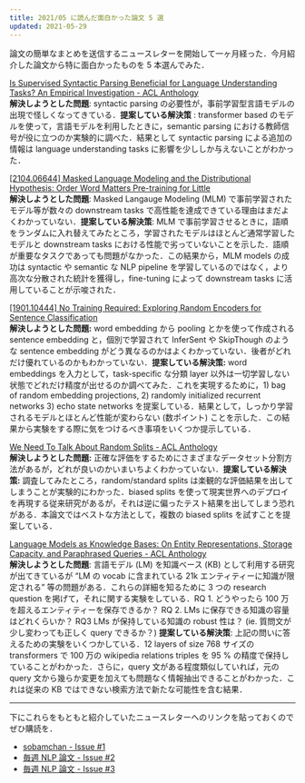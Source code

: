 ```yaml
---
title: 2021/05 に読んだ面白かった論文 5 選
updated: 2021-05-29
---
```


論文の簡単なまとめを送信するニュースレターを開始して一ヶ月経った．今月紹介した論文から特に面白かったものを 5 本選んでみた．

[Is Supervised Syntactic Parsing Beneficial for Language Understanding Tasks? An Empirical Investigation - ACL Anthology](https://www.aclweb.org/anthology/2021.eacl-main.270/?utm_campaign=%E6%AF%8E%E9%80%B1%20NLP%20%E8%AB%96%E6%96%87&utm_medium=email&utm_source=Revue%20newsletter)  
**解決しようとした問題**: syntactic parsing の必要性が，事前学習型言語モデルの出現で怪しくなってきている．**提案している解決策** : transformer based のモデルを使って，言語モデルを利用したときに，semantic parsing における教師信号が役に立つのか実験的に調べた．結果として syntactic parsing による追加の情報は language understanding tasks に影響を少ししか与えないことがわかった．

[\[2104.06644\] Masked Language Modeling and the Distributional Hypothesis: Order Word Matters Pre-training for Little](https://arxiv.org/abs/2104.06644?utm_campaign=%E6%AF%8E%E9%80%B1%20NLP%20%E8%AB%96%E6%96%87&utm_medium=email&utm_source=Revue%20newsletter)  
**解決しようとした問題**: Masked Langauge Modeling (MLM) で事前学習されたモデル等が数々の downstream tasks で高性能を達成できている理由はまだよくわかっていない．**提案している解決策**: MLM で事前学習させるときに，語順をランダムに入れ替えてみたところ，学習されたモデルはほとんど通常学習したモデルと downstream tasks における性能で劣っていないことを示した．語順が重要なタスクであっても問題がなかった．この結果から，MLM models の成功は syntactic や semantic な NLP pipeline を学習しているのではなく，より高次な分散された統計を獲得し，fine-tuning によって downstream tasks に活用していることが示唆された．

[\[1901.10444\] No Training Required: Exploring Random Encoders for Sentence Classification](https://arxiv.org/abs/1901.10444?utm_campaign=%E6%AF%8E%E9%80%B1%20NLP%20%E8%AB%96%E6%96%87&utm_medium=email&utm_source=Revue%20newsletter)  
**解決しようとした問題:** word embedding から pooling とかを使って作成される sentence embedding と，個別で学習されて InferSent や SkipThough のような sentence embedding がどう異なるのかはよくわかっていない．後者がどれだけ優れているのかもわかっていない．**提案している解決策:** word embeddings を入力として，task-specific な分類 layer 以外は一切学習しない状態でどれだけ精度が出せるのか調べてみた．これを実現するために，1) bag of random embedding projections, 2) randomly initialized recurrent networks 3) echo state networks を提案している．結果として，しっかり学習されるモデルとほとんど性能が変わらない (数ポイント) ことを示した．この結果から実験をする際に気をつけるべき事項をいくつか提示している．

[We Need To Talk About Random Splits - ACL Anthology](https://www.aclweb.org/anthology/2021.eacl-main.156/?utm_campaign=%E6%AF%8E%E9%80%B1%20NLP%20%E8%AB%96%E6%96%87&utm_medium=email&utm_source=Revue%20newsletter)  
**解決しようとした問題:** 正確な評価をするためにさまざまなデータセット分割方法があるが，どれが良いのかいまいちよくわかっていない．**提案している解決策:** 調査してみたところ，random/standard splits は楽観的な評価結果を出してしまうことが実験的にわかった．biased splits を使って現実世界へのデプロイを再現する従来研究があるが，それは逆に偏ったテスト結果を出してしまう恐れがある．本論文ではベストな方法として，複数の biased splits を試すことを提案している．

[Language Models as Knowledge Bases: On Entity Representations, Storage Capacity, and Paraphrased Queries - ACL Anthology](https://www.aclweb.org/anthology/2021.eacl-main.153/?utm_campaign=%E6%AF%8E%E9%80%B1%20NLP%20%E8%AB%96%E6%96%87&utm_medium=email&utm_source=Revue%20newsletter)  
**解決しようとした問題**: 言語モデル (LM) を知識ベース (KB) として利用する研究が出てきているが “LM の vocab に含まれている 21k エンティティーに知識が限定される” 等の問題がある．これらの詳細を知るために 3 つの research question を掲げて，それに関する実験をしている．RQ 1. どうやったら 100 万を超えるエンティティーを保存できるか？ RQ 2. LMs に保存できる知識の容量はどれくらいか？ RQ3 LMs が保持している知識の robust 性は？ (ie. 質問文が少し変わっても正しく query できるか？) **提案している解決策**: 上記の問いに答えるための実験をいくつかしている．12 layers of size 768 サイズの transformers で 100 万の wikipedia relations triples を 95 % の精度で保持していることがわかった．さらに，query 文がある程度類似していれば，元の query 文から幾らか変更を加えても問題なく情報抽出できることがわかった．これは従来の KB ではできない検索方法で新たな可能性を含む結果．

---

下にこれらをもともと紹介していたニュースレターへのリンクを貼っておくのでぜひ購読を．

- [sobamchan - Issue #1](https://www.getrevue.co/profile/sobamchan/issues/sobamchan-issue-1-57214)
- [毎週 NLP 論文 - Issue #2](https://www.getrevue.co/profile/sobamchan/issues/nlp-issue-2-589826)
- [毎週 NLP 論文 - Issue #3](https://www.getrevue.co/profile/sobamchan/issues/nlp-issue-3-629104)
